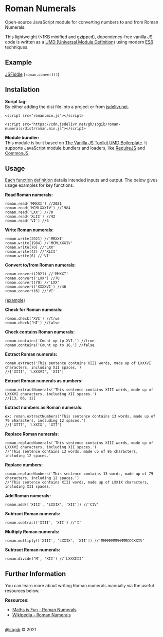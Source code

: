 # Roman Numerals
Open-source JavaScript module for converting numbers to and from Roman Numerals.

This lightweight (<1KB minified and gzipped), dependency-free vanilla JS code is written as a [UMD (Universal Module Definition)](http://jargon.js.org/_glossary/UMD.md) using modern [ES6](https://www.w3schools.com/js/js_es6.asp) techniques.

## Example
[JSFiddle](https://jsfiddle.net/msex0u27/) (`roman.convert()`)

## Installation
**Script tag:**\
By either adding the dist file into a project or from [jsdelivr.net](https://cdn.jsdelivr.net/gh/sbgib/roman-numerals/dist/roman.min.js).
```
<script src="roman.min.js"></script>
```

```
<script src="https://cdn.jsdelivr.net/gh/sbgib/roman-numerals/dist/roman.min.js"></script>
```

**Module bundler:**\
This module is built based on [The Vanilla JS Toolkit UMD Boilerplate](https://vanillajstoolkit.com/boilerplates/umd/). It supports JavaScript module bundlers and loaders, like [RequireJS](http://requirejs.org/) and [CommonJS](http://www.commonjs.org/).

## Usage
[Each function definition](https://github.com/sbgib/roman-numerals/blob/main/dist/roman.js) details intended inputs and output. The below gives usage examples for key functions.

**Read Roman numerals:**
```
roman.read('MMXXI') //2021
roman.read('MCMLXXXIV') //1984
roman.read('LXX') //70
roman.read('XLII') //42
roman.read('VI') //6
```

**Write Roman numerals:**
```
roman.write(2021) //'MMXXI'
roman.write(1984) //'MCMLXXXIV'
roman.write(70) //'LXX'
roman.write(42) //'XLII'
roman.write(6) //'VI'
```

**Convert to/from Roman numerals:**
```
roman.convert(2021) //'MMXXI'
roman.convert('LXX') //70
roman.convert(70) //'LXX'
roman.convert('XXXXVI') //46
roman.convert(6) //'VI'
```
[(example)](https://jsfiddle.net/msex0u27/)


**Check for Roman numerals:**
```
roman.check('XVI') //true
roman.check('HI') //false
```

**Check contains Roman numerals:**
```
roman.contains('Count up tp XVI.') //true
roman.contains('Count up to 16.') //false
```

**Extract Roman numerals:**
```
roman.extract('This sentence contains XIII words, made up of LXXXVI characters, including XII spaces.')
//['XIII', 'LXXXVI', 'XII']
```

**Extract Roman numerals as numbers:**
```
roman.extractNumerals('This sentence contains XIII words, made up of LXXXVI characters, including XII spaces.')
//[13, 86, 12]
```

**Extract numbers as Roman numerals:**
```
ex: roman.extractNumbers('This sentence contains 13 words, made up of 79 characters, including 12 spaces.')
//['XIII', 'LXXIX', 'XII']
```

**Replace Roman numerals:**
```
roman.replaceNumerals('This sentence contains XIII words, made up of LXXXVI characters, including XII spaces.')
//'This sentence contains 13 words, made up of 86 characters, including 12 spaces.'
```

**Replace numbers:**
```
roman.replaceNumbers('This sentence contains 13 words, made up of 79 characters, including 12 spaces.')
//'This sentence contains XIII words, made up of LXXIX characters, including XII spaces.'
```

**Add Roman numerals:**
```
roman.add(['XIII', 'LXXIX', 'XII']) //'CIV'
```

**Subtract Roman numerals:**
```
roman.subtract('XIII', 'XII') //'I'
```

**Multiply Roman numerals:**
```
roman.multiply(['XIII', 'LXXIX', 'XII']) //'MMMMMMMMMMMMCCCXXIV'
```

**Subtract Roman numerals:**
```
roman.divide('M', 'XII') //'LXXXIII'
```

## Further Information
You can learn more about writing Roman numerals manually via the useful resources below.

**Resources:**
- [Maths is Fun - Roman Numerals](https://www.mathsisfun.com/roman-numerals.html)
- [Wikipedia - Roman Numerals](https://en.wikipedia.org/wiki/Roman_numerals)

\
[@sbgib](https://github.com/sbgib) © 2021